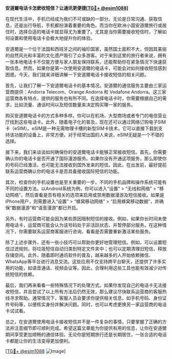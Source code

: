 **安道爾电话卡怎麽收短信？让通讯更便捷[[TG💪+ @esim1088](https://t.me/s/esim1088)]**

在现代生活中，手机已经成为我们不可或缺的一部分。无论是日常沟通、获取信息，还是出行导航，手机都扮演着重要的角色。而当你在欧洲小国安道爾旅行或居住时，选择合适的电话卡就显得尤为重要了。尤其是当你需要接收短信时，了解如何设置和使用电话卡会极大地提升你的体验。

安道爾是一个位于法国和西班牙之间的袖珍国家，虽然国土面积不大，但因其美丽的自然风光和丰富的文化遗产吸引了众多游客。对于来到这里的旅行者来说，拥有一张本地电话卡不仅能方便与家人朋友保持联系，还能帮助你在紧急情况下快速获取信息。然而，如果你是第一次使用安道爾的电话卡，可能会对如何接收短信感到困惑。今天，我们就来详细讲解一下安道爾电话卡接收短信的相关问题。

首先，让我们了解一下安道爾电话卡的基本情况。安道爾的通信服务主要由三家运营商提供：Andorra Telecom、Orange Andorra 和 Vodafone Andorra。这三家运营商各有特点，提供的服务也有所不同。在选择电话卡时，你需要根据自己的需求，比如流量、通话时间以及短信数量来决定购买哪一家的服务。

购买安道爾电话卡的方式多种多样。你可以在机场、大型商场或者专门的电信营业厅找到这些电话卡。此外，随着电子化的普及，现在还可以通过网络订购电子SIM卡（eSIM）。eSIM是一种无需物理卡槽的新型SIM卡技术，它可以直接下载到支持该功能的设备上，非常方便。对于经常出国的人来说，eSIM无疑是一个不错的选择。

接下来，我们来谈谈如何确保你的安道爾电话卡能够正常接收短信。首先，你需要确认你的电话卡是否开通了国际漫游服务。如果你没有开通这项服务，那么即使你的号码已经激活，也可能无法接收到国外发来的短信。因此，在出发前，最好提前联系运营商确认你的电话卡是否具备接收国际短信的功能。

其次，检查你的手机设置也是至关重要的一步。不同的手机品牌和操作系统可能有不同的设置方法。以Android系统为例，你可以进入“设置” > “无线和网络” > “移动网络”，然后查看是否有相关的选项来启用或禁用数据漫游及短信接收。如果是iPhone用户，则需要进入“设置” > “蜂窝移动网络” > “启用蜂窝移动数据”，并确保“数据漫游”和“语音漫游”都已开启。

另外，有时运营商可能会因为某些原因限制短信的接收。例如，如果你长时间未使用电话卡，运营商可能会认为该号码处于非活跃状态，并暂停部分服务。在这种情况下，你需要联系运营商客服进行咨询，看看是否需要重新激活某些服务。

除了上述步骤外，还有一些小技巧可以帮助你更好地管理短信。例如，可以设置短信过滤规则，将垃圾短信自动归类到特定文件夹中；也可以定期清理旧短信，释放存储空间。此外，随着即时通讯软件的普及，越来越多的人开始依赖微信、WhatsApp等平台进行消息交流。这些应用不仅支持跨平台聊天，还提供了许多实用的功能，如语音通话、视频会议等。因此，合理利用这些工具也能有效减少对传统短信的依赖。

最后，我们再来看看一些特殊情况下的处理方式。如果你发现自己的电话卡无法接收短信，并且尝试了以上所有方法后仍然无效，那么建议尽快联系运营商的客服热线寻求帮助。通常情况下，客服人员会要求你提供相关信息，如手机号码、身份证件号码等，以便核实身份并解决问题。同时，也可以考虑更换另一家运营商的电话卡试试看。

总之，在安道爾使用电话卡接收短信并不是一件复杂的事情，只要掌握了正确的方法并注意细节即可顺利完成。希望这篇文章能为你提供有用的信息，让你在安道爾期间享受更加顺畅的通信体验。无论你是短期旅行还是长期居住，一张合适的电话卡都能让你的生活变得更加便利。

[[TG💪+ @esim1088](https://t.me/s/esim1088) ![Image](https://i.postimg.cc/4NQfJmqS/Snipaste-2025-05-13-00-14-12.png)]
